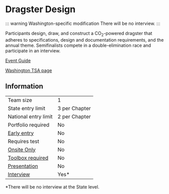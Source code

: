 # Dragster Design

::: warning Washington-specific modification
There will be no interview.
:::

Participants design, draw, and construct a CO<sub>2</sub>-powered dragster that adheres to specifications, design and documentation
requirements, and the annual theme. Semifinalists compete in
a double-elimination race and participate in an interview.

[Event Guide](https://lwsd.sharepoint.com/:b:/r/sites/GR-JHS-TechnologyStudentAssociation-SCA/Shared%20Documents/23-24/Competition/Event%20Guides/HS%20-%20Dragster%20Design.pdf)

[Washington TSA page](https://www.washingtontsa.org/high-school-events/dragster-design)

## Information

|                             |               |
| --------------------------- | ------------- |
| Team size                   | 1             |
| State entry limit           | 3 per Chapter |
| National entry limit        | 2 per Chapter |
| Portfolio required          | No            |
| [Early entry](/#terms)      | No            |
| Requires test               | No            |
| [Onsite Only](/#terms)      | No            |
| [Toolbox required](/#terms) | No            |
| [Presentation](/#terms)     | No            |
| [Interview](/#terms)        | Yes\*         |

\*There will be no interview at the State level.
